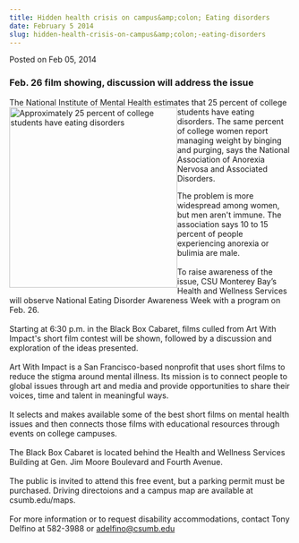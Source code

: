 ```yaml
---
title: Hidden health crisis on campus&amp;colon; Eating disorders
date: February 5 2014
slug: hidden-health-crisis-on-campus&amp;colon;-eating-disorders
---
```


 
<span class="date">Posted on Feb 05, 2014 </span>

<h3>Feb. 26 film showing, discussion will address the issue</h3>
<p>The National Institute of Mental Health estimates that 25
percent of college students have eating&#xA0;<img alt="Approximately 25 percent of college students have eating disorders" src="https://news.csumb.edu/sites/default/files/65/attachments/news/images/stigma_1.jpg" style="float:left; width:300px; height:323px">disorders. The same
percent of college women report managing weight by binging and
purging, says the National Association of Anorexia Nervosa and
Associated Disorders.</img></p>
<p>The problem is more widespread among women, but men aren&apos;t
immune. The association says 10 to 15 percent of people
experiencing anorexia or bulimia are male.<br>
<br>
To raise awareness of the issue, CSU Monterey Bay&#x2019;s Health and
Wellness Services will observe National Eating Disorder Awareness
Week with a program on Feb. 26.<br>
<br>
Starting at 6:30 p.m. in the Black Box Cabaret, films culled from
Art With Impact&apos;s short film contest will be shown, followed by a
discussion and exploration of the ideas presented.<br>
<br>
Art With Impact is a San Francisco-based nonprofit that uses short
films to reduce the stigma around mental illness. Its mission is to
connect people to global issues through art and media and provide
opportunities to share their voices, time and talent in meaningful
ways.<br>
<br>
It selects and makes available some of the best short films on
mental health issues and then connects those films with educational
resources through events on college campuses.<br>
<br>
The Black Box Cabaret is located behind the Health and Wellness
Services Building at Gen. Jim Moore Boulevard and Fourth
Avenue.<br>
<br>
The public is invited to attend this free event, but a parking
permit must be purchased. Driving directoions and a campus map are
available at csumb.edu/maps.<br>
<br>
For more information or to request disability accommodations,
contact Tony Delfino at 582-3988 or <a href="mailto:adelfino@csumb.edu">adelfino@csumb.edu</a></br></br></br></br></br></br></br></br></br></br></br></br></br></br></p>
 
